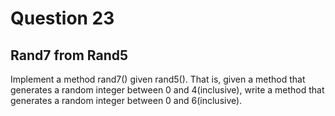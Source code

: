 # Question 23
## Rand7 from Rand5
Implement a method rand7() given rand5(). That is, given a method that generates a random integer between 0 and 4(inclusive), write a method that generates a random integer between 0 and 6(inclusive).
